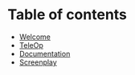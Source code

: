 # Table of contents

* [Welcome](README.md)
* [TeleOp](teleop.md)
* [Documentation](documentation.md)
* [Screenplay](https://imsdb.com/scripts/Titanic.html)
